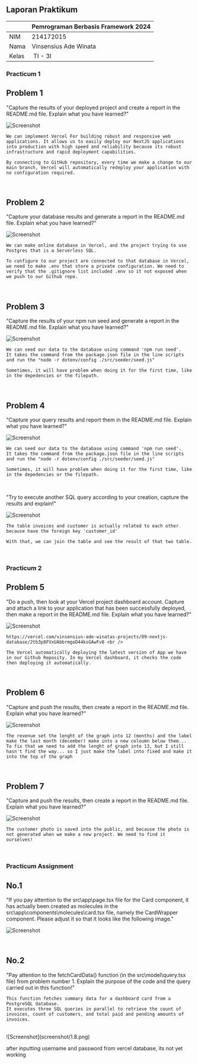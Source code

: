## Laporan Praktikum

|  | Pemrograman Berbasis Framework 2024 |
|--|--|
| NIM |  214172015|
| Nama |  Vinsensius Ade Winata |
| Kelas | TI - 3I |


### Practicum 1 <br />

## Problem 1

"Capture the results of your deployed project and create a report in the README.md file. Explain what you have learned?"

![Screenshot](screenshot/1.1.png)

    We can implement Vercel For building robust and responsive web applications. It allows us to easily deploy our NextJS applications into production with high speed and reliability because its robust infrastructure and rapid deployment capabilities.

    By connecting to GitHub repository, every time we make a change to our main branch, Vercel will automatically redeploy your application with no configuration required.

<br />

## Problem 2

"Capture your database results and generate a report in the README.md file. Explain what you have learned?"

![Screenshot](screenshot/1.2.png)

    We can make online database in Vercel, and the project trying to use Postgres that is a Serverless SQL.

    To configure to our project are connected to that database in Vercel, we need to make .env that store a private configuration. We need to verify that the .gitignore list included .env so it not exposed when we push to our Github repo.

<br />

## Problem 3

"Capture the results of your npm run seed and generate a report in the README.md file. Explain what you have learned?"

![Screenshot](screenshot/1.3.png)

    We can seed our data to the database using command 'npm run seed'.
    It takes the command from the package.json file in the line scripts and run the "node -r dotenv/config ./src/seeder/seed.js"
    
    Sometimes, it will have problem when doing it for the first time, like in the depedencies or the filepath.

<br />

## Problem 4

"Capture your query results and report them in the README.md file. Explain what you have learned?"

![Screenshot](screenshot/1.4.png)

    We can seed our data to the database using command 'npm run seed'.
    It takes the command from the package.json file in the line scripts and run the "node -r dotenv/config ./src/seeder/seed.js"
    
    Sometimes, it will have problem when doing it for the first time, like in the depedencies or the filepath. 

<br />

"Try to execute another SQL query according to your creation, capture the results and explain!"

![Screenshot](screenshot/1.4.1.png)

    The table invoices and customer is actually related to each other because have the foreign key 'customer_id'

    With that, we can join the table and see the result of that two table.

<br />


### Practicum 2 <br />

## Problem 5

"Do a push, then look at your Vercel project dashboard account. Capture and attach a link to your application that has been successfully deployed, then make a report in the README.md file. Explain what you have learned?"

![Screenshot](screenshot/1.5.png) <br />

    https://vercel.com/vinsensius-ade-winatas-projects/09-nextjs-database/2tb3p8FVxUAbbrmgoD44ksGAwFv8 <br />

    The Vercel automatically deploying the latest version of App we have in our Github Reposity. In my Vercel dashboard, it checks the code then deploying it automatically.

<br />

## Problem 6

"Capture and push the results, then create a report in the README.md file. Explain what you have learned?"

![Screenshot](screenshot/1.6.png) <br />

    The revenue set the lenght of the graph into 12 (months) and the label make the last month (december) make into a new coloumn below them...
    To fix that we need to add the lenght of graph into 13, but I still hasn't find the way... so I just make the label into fixed and make it into the top of the graph

<br />

## Problem 7

"Capture and push the results, then create a report in the README.md file. Explain what you have learned?"

![Screenshot](screenshot/1.7.png) <br />

    The customer photo is saved into the public, and because the photo is not generated when we make a new project. We need to find it ourselves!

<br />


### Practicum Assignment <br />

## No.1

"If you pay attention to the src\app\page.tsx file for the Card component, it has actually been created as molecules in the src\app\components\molecules\card.tsx file, namely the CardWrapper component. Please adjust it so that it looks like the following image."

![Screenshot](screenshot/1.8.png) <br />


<br />

## No.2

"Pay attention to the fetchCardData() function (in the src\model\query.tsx file) from problem number 1. Explain the purpose of the code and the query carried out in this function!"

    This function fetches summary data for a dashboard card from a PostgreSQL database. 
    It executes three SQL queries in parallel to retrieve the count of invoices, count of customers, and total paid and pending amounts of invoices. 

<br />
![Screenshot](screenshot/1.8.png) <br />

after inputting username and password from vercel database, its not yet working